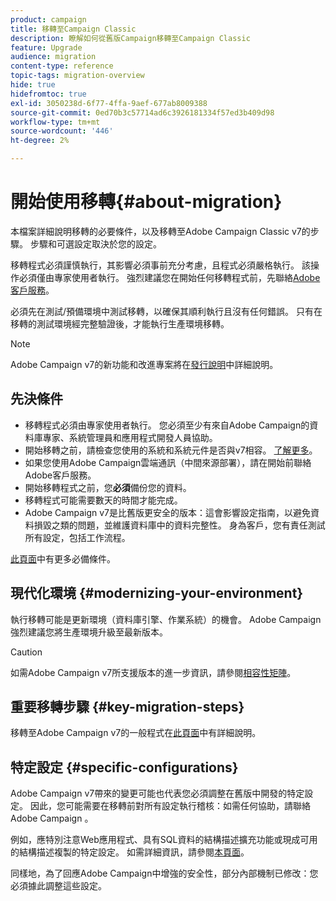 ```yaml
---
product: campaign
title: 移轉至Campaign Classic
description: 瞭解如何從舊版Campaign移轉至Campaign Classic
feature: Upgrade
audience: migration
content-type: reference
topic-tags: migration-overview
hide: true
hidefromtoc: true
exl-id: 3050238d-6f77-4ffa-9aef-677ab8009388
source-git-commit: 0ed70b3c57714ad6c3926181334f57ed3b409d98
workflow-type: tm+mt
source-wordcount: '446'
ht-degree: 2%

---
```


# 開始使用移轉{#about-migration}



本檔案詳細說明移轉的必要條件，以及移轉至Adobe Campaign Classic v7的步驟。 步驟和可選設定取決於您的設定。

移轉程式必須謹慎執行，其影響必須事前充分考慮，且程式必須嚴格執行。 該操作必須僅由專家使用者執行。 強烈建議您在開始任何移轉程式前，先聯絡[Adobe客戶服務](https://helpx.adobe.com/tw/enterprise/admin-guide.html/enterprise/using/support-for-experience-cloud.ug.html)。

必須先在測試/預備環境中測試移轉，以確保其順利執行且沒有任何錯誤。 只有在移轉的測試環境經完整驗證後，才能執行生產環境移轉。

>[!NOTE]
>
>Adobe Campaign v7的新功能和改進專案將在[發行說明](../../rn/using/latest-release.md)中詳細說明。


## 先決條件

* 移轉程式必須由專家使用者執行。 您必須至少有來自Adobe Campaign的資料庫專家、系統管理員和應用程式開發人員協助。
* 開始移轉之前，請檢查您使用的系統和系統元件是否與v7相容。 [了解更多](../../rn/using/compatibility-matrix.md)。
* 如果您使用Adobe Campaign雲端通訊（中間來源部署），請在開始前聯絡Adobe客戶服務。
* 開始移轉程式之前，您&#x200B;**必須**&#x200B;備份您的資料。
* 移轉程式可能需要數天的時間才能完成。
* Adobe Campaign v7是比舊版更安全的版本：這會影響設定指南，以避免資料損毀之類的問題，並維護資料庫中的資料完整性。 身為客戶，您有責任測試所有設定，包括工作流程。

[此頁面](../../migration/using/before-starting-migration.md)中有更多必備條件。


## 現代化環境 {#modernizing-your-environment}

執行移轉可能是更新環境（資料庫引擎、作業系統）的機會。 Adobe Campaign強烈建議您將生產環境升級至最新版本。

>[!CAUTION]
>
>如需Adobe Campaign v7所支援版本的進一步資訊，請參閱[相容性矩陣](../../rn/using/compatibility-matrix.md)。

## 重要移轉步驟 {#key-migration-steps}

移轉至Adobe Campaign v7的一般程式在[此頁面](../../migration/using/before-starting-migration.md)中有詳細說明。


## 特定設定 {#specific-configurations}

Adobe Campaign v7帶來的變更可能也代表您必須調整在舊版中開發的特定設定。 因此，您可能需要在移轉前對所有設定執行稽核：如需任何協助，請聯絡Adobe Campaign 。

例如，應特別注意Web應用程式、具有SQL資料的結構描述擴充功能或現成可用的結構描述複製的特定設定。 如需詳細資訊，請參閱[本頁面](../../migration/using/configuring-your-platform.md)。

同樣地，為了回應Adobe Campaign中增強的安全性，部分內部機制已修改：您必須據此調整這些設定。

